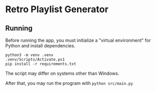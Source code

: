 # Retro Playlist Generator

## Running

Before running the app, you must initialize a "virtual environment" for Python and install dependencies.

```
python3 -m venv .venv
.venv/Scripts/Activate.ps1
pip install -r requirements.txt
```

The script may differ on systems other than Windows.

After that, you may run the program with `python src/main.py`
